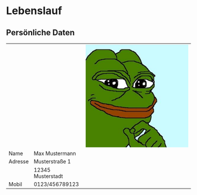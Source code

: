 # Lebenslauf
## Persönliche Daten

<table>	
	
   <tr>
	<td></td>
	<td></td>
	<td><img src="Bild.jpg" alt="Profilbild">  </td>
   </tr>
    <tr>
        <td>Name</td>
	<td>Max Mustermann</td>
    </tr>
    <tr>
	<td>Adresse</td>
        <td>Musterstraße 1</td>
    </tr>
    <tr>
        <td></td>
	<td>12345 Musterstadt</td>
    </tr>
    <tr>
	<td>Mobil</td>
        <td>0123/456789123</td>
    </tr>

	
</table>

